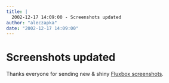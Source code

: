 ```yaml
---
title: |
  2002-12-17 14:09:00 - Screenshots updated
author: "aleczapka"
date: "2002-12-17 14:09:00"
---
```


# Screenshots updated

Thanks everyone for sending new & shiny <a href="/screenshots.php">Fluxbox screenshots</a>.




